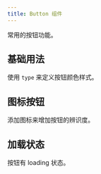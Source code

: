 ```yaml
---
title: Button 组件
---
```


常用的按钮功能。

## 基础用法

使用 `type` 来定义按钮颜色样式。

<Example class="button-demo" :code="ButtonBase" />

## 图标按钮

添加图标来增加按钮的辨识度。

<Example class="button-demo" :code="ButtonIcon" />

## 加载状态

按钮有 loading 状态。

<Example class="button-demo" :code="ButtonLoading" />

<script setup lang="ts">
import * as ButtonBase from '~src/example/button/base.vue'
import * as ButtonLoading from '~src/example/button/loading.vue'
import * as ButtonIcon from '~src/example/button/icon.vue'
</script>

<style lang="stylus">

.button-demo
  .exapmle-component
    display flex

  .tu-button
    margin-right 10px

</style>
